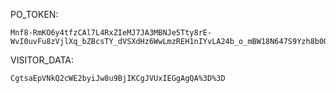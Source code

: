 PO_TOKEN:
```
Mnf8-RmKO6y4tfzCAl7L4RxZIeMJ7JA3MBNJe5Tty8rE-WvI0uvFu8zVjlXq_bZBcsTY_dVSXdHz6WwLmzREH1nIYvLA24b_o_mBW18N647S9Yzh8b0OjZ4BTahywHQO6MaK0GqZZouwPSUDX81YN6BGbB3lDm0KnA==
```
VISITOR_DATA:
```
CgtsaEpVNkQ2cWE2byiJw8u9BjIKCgJVUxIEGgAgQA%3D%3D
```
